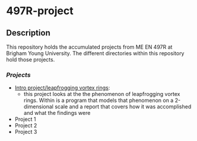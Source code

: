 # 497R-project

## Description

This repository holds the accumulated projects from ME EN 497R at Brigham Young University. The different directories within this repository hold those projects.

### _Projects_

- [Intro project/leapfrogging vortex rings](./intro-project):
  - this project looks at the the phenomenon of leapfrogging vortex rings. Within is a program that models that phenomenon on a 2-dimensional scale and a report that covers how it was accomplished and what the findings were
- Project 1
- Project 2
- Project 3
